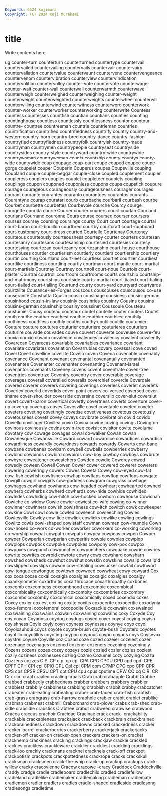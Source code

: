 ```yaml
---
Keywords: 6524 kojimura
Copyright: (C) 2024 Koji Murakami
---
```


# title

Write contents here.



ug counter-turn counterturn
counterturned countertype countervail countervailed countervailing countervails countervair countervairy countervallation countervalue
countervaunt countervene countervengeance countervenom countervibration counterview countervindication countervolition countervolley counter-vote
countervote counterwager counter-wait counter-wall counterwall counterwarmth counterwave counterweigh counterweighed counterweighing
counter-weight counterweight counterweighted counterweights counterwheel counterwill counterwilling counterwind counterwitness counterword
counterwork counter-worker counterworker counterworking counterwrite Countess countess countesses countfish countian
countians counties counting countinghouse countless countlessly countlessness countor countour countre-
countree countreeman countrie countrieman countries countrification countrified countrifiedness countrify country
country-and-western country-born country-bred country-dance country-fashion countryfied countryfiedness countryfolk countryish country-made
countryman countrymen countrypeople countryseat countryside countrysides country-style countryward country-wide countrywide
countrywoman countrywomen counts countship county countys county-wide countywide coup coupage
coup-cart coupe couped coupee coupe-gorge coupelet couper Couperin Couperus coupes
Coupeville couping Coupland couple couple-beggar couple-close coupled couplement coupler coupleress
couplers couples couplet coupleteer couplets coupling couplings coupon couponed couponless
coupons coups coupstick coupure courage courageous courageously courageousness courager courages
courant courante courantes couranto courantoes courantos courants Courantyne courap couratari
courb courbache courbaril courbash courbe Courbet courbette courbettes Courbevoie courche
Courcy courge courgette courida courie Courier courier couriers couril courlan
Courland courlans Cournand couronne Cours course coursed courser coursers courses
coursey coursing coursings coursy Court court courtage courtal court-baron court-bouillon
courtbred courtby courtcraft court-cupboard court-customary court-dress courted Courtelle Courtenay Courteney
courteous courteously courteousness courtepy courter courters courtesan courtesanry courtesans courtesanship
courtesied courtesies courtesy courtesying courtezan courtezanry courtezanship court-house courthouse courthouses
courtier courtierism courtierly courtiers courtiership courtiery courtin courting Courtland court-leet
courtless courtlet courtlier courtliest courtlike courtliness courtling courtly courtman court-mantle
court-martial court-martials Courtnay Courtney courtnoll court-noue Courtois court-plaster Courtrai courtroll
courtroom courtrooms courts courtship courtship-and-matrimony courtships courtside courts-martial court-tialed court-tialing
court-tialled court-tialling Courtund courty court-yard courtyard courtyards courtzilite Cousance-les-Forges couscous
couscouses couscousou co-use couseranite Coushatta Cousin cousin cousinage cousiness cousin-german
cousinhood cousin-in-law cousinly cousinries cousinry Cousins cousins cousins-german cousinship cousiny
coussinet Coussoule Cousteau coustumier Cousy couteau couteaux coutel coutelle couter
couters Coutet couth couthe couther couthest couthie couthier couthiest couthily
couthiness couthless couthly couths couthy coutil coutille coutumier Couture couture
coutures couturier couturiere couturieres couturiers couturire couvade couvades couve couvert
couverte couveuse couvre-feu couxia couxio covado covalence covalences covalency covalent
covalently Covarecan Covarecas covariable covariables covariance covariant covariate covariates covariation
Covarrubias covary covassal cove coved Covel Covell covelline covellite Covelo
coven Covena covenable covenably covenance Covenant covenant covenantal covenantally covenanted
covenantee Covenanter covenanter covenanting Covenant-israel covenantor covenants Coveney covens covent
coventrate coven-tree coventries coventrize Coventry coventry cover coverable coverage coverages
coverall coveralled coveralls coverchief covercle Coverdale covered coverer coverers covering
coverings coverless coverlet coverlets Coverley coverlid coverlids cover-point covers co-versed
coversed cover-shame cover-shoulder coverside coversine coverslip cover-slut coverslut covert covert-baron
covertical covertly covertness coverts coverture cover-up coverup coverups coves Covesville
covet covetable coveted coveter coveters coveting covetingly covetise covetiveness covetous
covetously covetousness covets covey coveys covibrate covibration covid covido Coviello
covillager Covillea covin Covina covine coving covings Covington covinous covinously
covins covin-tree covisit covisitor covite covolume covotary cow cowage cowages
cowal co-walker Cowan cowan Cowanesque Cowansville Coward coward cowardice cowardices
cowardish cowardliness cowardly cowardness cowards cowardy Cowarts cow-bane cowbane cowbanes
cowbarn cowbell cowbells cowberries cowberry cowbind cowbinds cowbird cowbirds cow-boy
cowboy cowboys cowbrute cowbyre cowcatcher cowcatchers Cowden cowdie Cowdrey cowed
cowedly coween Cowell Cowen Cower cower cowered cowerer cowerers cowering
coweringly cowers Cowes Coweta Cowey cow-eyed cow-fat cow-fish cowfish cowfishes
cowflap cowflaps cowflop cowflops cowgate Cowgill cowgirl cowgirls cow-goddess cowgram
cowgrass cowhage cowhages cowhand cowhands cow-headed cowheart cowhearted cowheel cowherb
cowherbs cowherd cowherds cow-hide cowhide cowhided cowhides cowhiding cow-hitch cow-hocked
cowhorn cowhouse Cowichan Cowiche co-widow Cowie cowier cowiest co-wife cowing
co-winner cowinner cowinners cowish cowishness cow-itch cowitch cowk cowkeeper cowkine
Cowl cowl cowle cowled cowleech cowleeching Cowles Cowlesville Cowley cow-lice
cowlick cowlicks cowlike cowling cowlings Cowlitz cowls cowl-shaped cowlstaff cowman
cowmen cow-mumble Cown cow-nosed co-work co-worker coworker coworkers co-working coworking
co-worship cowpat cowpath cowpats cowpea cowpeas cowpen Cowper cowper Cowperian
cowperian cowperitis cowpie cowpies cowplop cowplops cowpock cowpoke cowpokes cowpony
cow-pox cowpox cowpoxes cowpunch cowpuncher cowpunchers cowquake cowrie cowries cowrite
cowrites cowroid cowrote cowry cows cowshard cowsharn cowshed cowsheds cowshot
cowshut cowskin cowskins cowslip cowslip'd cowslipped cowslips cowson cow-stealing cowsucker
cowtail cowthwort cow-tongue cowtongue cowtown cowweed cowwheat cowy cowyard Cox
cox coxa coxae coxal coxalgia coxalgias coxalgic coxalgies coxalgy coxankylometer
coxarthritis coxarthrocace coxarthropathy coxbones coxcomb coxcombess coxcombhood coxcombic coxcombical coxcombicality
coxcombically coxcombity coxcombries coxcombry coxcombs coxcomby coxcomical coxcomically coxed coxendix
coxes Coxey coxier coxiest coxing coxite coxitis coxocerite coxoceritic coxodynia
coxo-femoral coxofemoral coxopodite Coxsackie coxswain coxswained coxswaining coxswains coxwain coxwaining
coxwains coxy Coxyde Coy coy coyan Coyanosa coydog coydogs coyed
coyer coyest coying coyish coyishness Coyle coyly coyn coyness coynesses
coynye coyo coyol Coyolxauhqui coyos coyote coyote-brush coyote-bush Coyotero coyotes
coyotillo coyotillos coyoting coypou coypous coypu coypus coys Coysevox coystrel
coyure Coyville coz Cozad coze cozed cozeier cozeiest cozen cozenage
cozenages cozened cozener cozeners cozening cozeningly Cozens cozens cozes cozey
cozeys cozie cozied cozier cozies coziest cozily coziness cozinesses cozing
Cozmo Cozumel cozy cozying Cozza Cozzens cozzes C.P. CP c.p.
cp cp. CPA CPC CPCU CPD cpd cpd. CPE CPFF
CPH CPI cpi CPIO CPL Cpl cpl CPM cpm CPMP
CPO cpo CPP CPR CPS cps CPSR CPSU CPT cpt
CPU cpu cpus cputime CPW CQ cq C.R. CR Cr
cr cr. craal craaled craaling craals Crab crab crabapple Crabb
Crabbe crabbed crabbedly crabbedness crabber crabbers crabbery crabbier crabbiest crabbily
crabbiness crabbing crabbish crabbit crabby crabcatcher crabeater crab-eating crabeating craber
crab-faced crab-fish crabfish crab-grass crabgrass crab-harrow crabhole crabier crabit crablet
crablike crabman crabmeat crabmill Craborchard crab-plover crabs crab-shed crab-sidle crabsidle
crabstick Crabtree crabut crabweed crabwise crabwood Cracca craccus crachoir Cracidae
Cracinae crack crack- crackability crackable crackableness crackajack crackback crackbrain crackbrained
crackbrainedness crackdown crackdowns cracked crackedness cracker cracker-barrel crackerberries crackerberry crackerjack
crackerjacks cracker-off cracker-on cracker-open crackers crackers-on cracket crackhemp crackiness cracking
crackings crackjaw crackle crackled crackles crackless crackleware cracklier crackliest crackling
cracklings crack-loo crackly crackmans cracknel cracknels crack-off crackpot crackpotism crackpots
crackpottedness crackrope cracks crackskull cracksman cracksmen crack-the-whip crack-up crackup crackups
crack-willow cracky cracovienne Cracow cracowe -cracy Craddock Craddockville craddy cradge
cradle cradleboard cradlechild cradled cradlefellow cradleland cradlelike cradlemaker cradlemaking cradleman
cradlemate cradlemen cradler cradlers cradles cradle-shaped cradleside cradlesong cradlesongs cradletime
